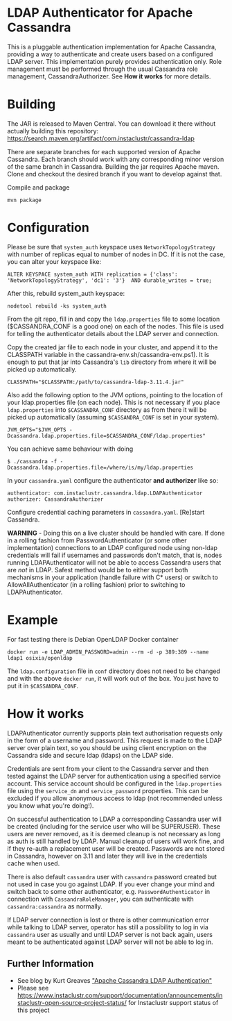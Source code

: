 LDAP Authenticator for Apache Cassandra
=======================================

This is a pluggable authentication implementation for Apache Cassandra, providing a way to authenticate and create users based on a configured LDAP server.
This implementation purely provides authentication only. Role management must be performed through the usual Cassandra role management, CassandraAuthorizer. See **How it works** for more details.

Building
========

The JAR is released to Maven Central. You can download it there without actually building this repository: https://search.maven.org/artifact/com.instaclustr/cassandra-ldap

There are separate branches for each supported version of Apache Cassandra. Each branch should work with any corresponding minor version of the same branch in Cassandra.
Building the jar requires Apache maven. Clone and checkout the desired branch if you want to develop against that.

Compile and package

    mvn package

Configuration
=============

Please be sure that `system_auth` keyspace uses `NetworkTopologyStrategy` with number of replicas equal to number of nodes in DC. If it is not 
the case, you can alter your keyspace like:

    ALTER KEYSPACE system_auth WITH replication = {'class': 'NetworkTopologyStrategy', 'dc1': '3'}  AND durable_writes = true;
    
After this, rebuild system_auth keyspace:

    nodetool rebuild -ks system_auth

From the git repo, fill in and copy the `ldap.properties` file to some location ($CASSANDRA_CONF is a good one) on each of the nodes. This file is used for telling the authenticator details about the LDAP server and connection.

Copy the created jar file to each node in your cluster, and append it to the CLASSPATH variable in the cassandra-env.sh/cassandra-env.ps1). It is enough to put that jar into 
Cassandra's `lib` directory from where it will be picked up automatically.

    CLASSPATH="$CLASSPATH:/path/to/cassandra-ldap-3.11.4.jar"

Also add the following option to the JVM options, pointing to the location of your ldap.properties file (on each node). This is not necessary if you place `ldap.properties` into 
`$CASSANDRA_CONF` directory as from there it will be picked up automatically (assuming `$CASSANDRA_CONF` is set in your system).

    JVM_OPTS="$JVM_OPTS -Dcassandra.ldap.properties.file=$CASSANDRA_CONF/ldap.properties"
    
You can achieve same behaviour with doing

    $ ./cassandra -f -Dcassandra.ldap.properties.file=/where/is/my/ldap.properties

In your `cassandra.yaml` configure the authenticator **and authorizer** like so:

    authenticator: com.instaclustr.cassandra.ldap.LDAPAuthenticator
    authorizer: CassandraAuthorizer

Configure credential caching parameters in `cassandra.yaml`.
[Re]start Cassandra.

**WARNING** - Doing this on a live cluster should be handled with care. If done in a rolling fashion from PasswordAuthenticator (or some other implementation) connections to an LDAP configured node using non-ldap credentials will fail if usernames and passwords don't match, that is, nodes running LDAPAuthenticator will not be able to access Cassandra users that are *not* in LDAP. Safest method would be to either support both mechanisms in your application (handle failure with C* users) or switch to AllowAllAuthenticator (in a rolling fashion) prior to switching to LDAPAuthenticator.

Example
============

For fast testing there is Debian OpenLDAP Docker container

    docker run -e LDAP_ADMIN_PASSWORD=admin --rm -d -p 389:389 --name ldap1 osixia/openldap

The `ldap.configuration` file in `conf` directory does not need to be changed and with the above `docker run`, it will work out of the box. You just 
have to put it in `$CASSANDRA_CONF`.

How it works
============

LDAPAuthenticator currently supports plain text authorisation requests only in the form of a username and password. This request is made to the LDAP server over plain text, so you should be using client encryption on the Cassandra side and secure ldap (ldaps) on the LDAP side.

Credentials are sent from your client to the Cassandra server and then tested against the LDAP server for authentication using a specified service account. This service account should be configured in the `ldap.properties` file using the `service_dn` and `service_password` properties. This can be excluded if you allow anonymous access to ldap (not recommended unless you know what you're doing!).

On successful authentication to LDAP a corresponding Cassandra user will be created (including for the service user who will be SUPERUSER). These users are never removed, as it is deemed cleanup is not necessary as long as auth is still handled by LDAP. Manual cleanup of users will work fine, and if they re-auth a replacement user will be created. Passwords are not stored in Cassandra, however on 3.11 and later they will live in the credentials cache when used.

There is also default `cassandra` user with `cassandra` password created but not used in case you go against LDAP. If you ever change your mind and switch 
back to some other authenticator, e.g. `PasswordAuthenticator` in connection with `CassandraRoleManager`, you can authenticate with `cassandra:cassandra` as normally.

If LDAP server connection is lost or there is other communication error while talking to LDAP server, operator has still a possibility to log in via 
`cassandra` user as usually and until LDAP server is not back again, users meant to be authenticated against LDAP server will not be able to log in.

## Further Information
- See blog by Kurt Greaves ["Apache Cassandra LDAP Authentication"](https://www.instaclustr.com/apache-cassandra-ldap-authentication/)
- Please see https://www.instaclustr.com/support/documentation/announcements/instaclustr-open-source-project-status/ for Instaclustr support status of this project
